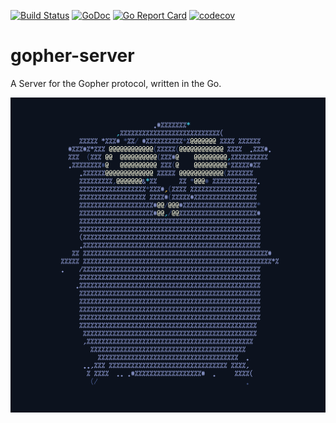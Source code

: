
[![Build Status](https://travis-ci.org/binaryplease/gopher-server.svg?branch=master)](https://travis-ci.org/binaryplease/gopher-server)
[![GoDoc](https://godoc.org/github.com/binaryplease/gopher-server?status.svg)](https://godoc.org/github.com/binaryplease/gopher-server)
[![Go Report Card](https://goreportcard.com/badge/github.com/binaryplease/gopher-server)](https://goreportcard.com/report/github.com/binaryplease/gopher-server)
[![codecov](https://codecov.io/gh/binaryplease/gopher-server/branch/master/graph/badge.svg)](https://codecov.io/gh/binaryplease/gopher-server)


# gopher-server

A Server for the Gopher protocol, written in the Go.

![](./logo.png)

